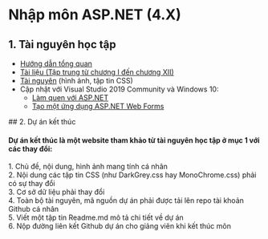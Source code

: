 # Nhập môn ASP.NET (4.X)
## 1. Tài nguyên học tập
<ul>
  <li><a href="https://github.com/TranNgocMinh/ASP.NET-4.5/blob/master/H%C6%B0%E1%BB%9Bng%20d%E1%BA%ABn%20t%E1%BB%95ng%20quan.pdf">Hướng dẫn tổng quan</a></li>
  <li><a href="https://ngocminhtran.com/asp-net-4-5/">Tài liệu (Tập trung từ chương I đến chương XII)</a></li>
  <li><a href="https://github.com/TranNgocMinh/ASP.NET-4.5/tree/master/Themes">Tài nguyên</a> (hình ảnh, tập tin CSS)</li>
  <li>Cập nhật với Visual Studio 2019 Community và Windows 10:
      <ul>
        <li><a href="https://github.com/TranNgocMinh/ASP.NET-4.5/blob/master/L%C3%A0m%20quen%20ASP.NET%20v%E1%BB%9Bi%20VS%202019%20Community%20v%C3%A0%20Windows%2010.pdf">Làm quen với ASP.NET</a></li>
        <li><a href="https://github.com/TranNgocMinh/ASP.NET-4.5/blob/master/T%E1%BA%A1o%20%E1%BB%A9ng%20d%E1%BB%A5ng%20ASP.NET%20Web%20Forms%20v%E1%BB%9Bi%20VS%202019%20Community%20v%C3%A0%20Windows%2010.pdf">Tạo một ứng dụng ASP.NET Web Forms</a></li>
      </ul>
  </li>
</ul>
## 2. Dự án kết thúc
<h4>Dự án kết thúc là một website tham khảo từ tài nguyên học tập ở mục 1 với các thay đổi:</h4>
1. Chủ đề, nội dung, hình ảnh mang tính cá nhân<br>
2. Nội dung các tập tin CSS (như DarkGrey.css hay MonoChrome.css) phải có sự thay đổi<br>
3. Cơ sở dữ liệu phải thay đổi<br>
4. Toàn bộ tài nguyên, mã nguồn dự án phải được tải lên repo tài khoản Github cá nhân<br>
5. Viết một tập tin Readme.md mô tả chi tiết về dự án<br>
6. Nộp đường liên kết Github dự án cho giảng viên khi kết thúc môn<br>
  
